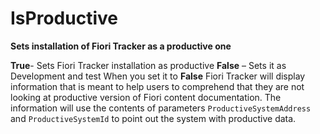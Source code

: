 # IsProductive

**Sets installation of Fiori Tracker as a productive one**

**True**- Sets Fiori Tracker installation as productive
**False** – Sets it as Development and test
When you set it to **False** Fiori Tracker will display information that is meant to help users to comprehend that they are not looking at productive version of Fiori content documentation. The information will use the contents of parameters `ProductiveSystemAddress` and `ProductiveSystemId` to point out the system with productive data.